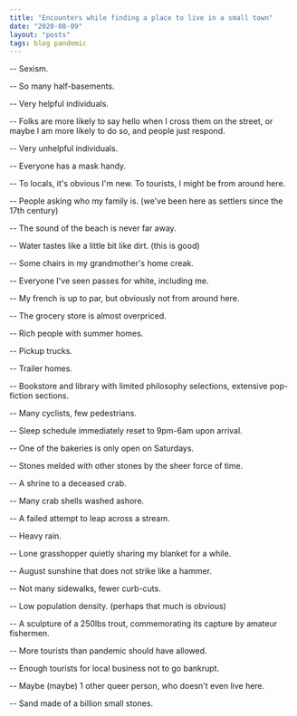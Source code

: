 ```yaml
---
title: "Encounters while finding a place to live in a small town"
date: "2020-08-09"
layout: "posts"
tags: blog pandemic
---
```


-- Sexism.

-- So many half-basements.

-- Very helpful individuals.

-- Folks are more likely to say hello when I cross them on the street, or maybe I am more likely to do so, and people just respond.

-- Very unhelpful individuals.

-- Everyone has a mask handy.

-- To locals, it's obvious I'm new. To tourists, I might be from around here.

-- People asking who my family is. (we've been here as settlers since the 17th century)

-- The sound of the beach is never far away.

-- Water tastes like a little bit like dirt. (this is good)

-- Some chairs in my grandmother's home creak.

-- Everyone I've seen passes for white, including me.

-- My french is up to par, but obviously not from around here.

-- The grocery store is almost overpriced.

-- Rich people with summer homes.

-- Pickup trucks.

-- Trailer homes.

-- Bookstore and library with limited philosophy selections, extensive pop-fiction sections.

-- Many cyclists, few pedestrians.

-- Sleep schedule immediately reset to 9pm-6am upon arrival.

-- One of the bakeries is only open on Saturdays.

-- Stones melded with other stones by the sheer force of time.

-- A shrine to a deceased crab.

-- Many crab shells washed ashore.

-- A failed attempt to leap across a stream.

-- Heavy rain.

-- Lone grasshopper quietly sharing my blanket for a while.

-- August sunshine that does not strike like a hammer.

-- Not many sidewalks, fewer curb-cuts.

-- Low population density. (perhaps that much is obvious)

-- A sculpture of a 250lbs trout, commemorating its capture by amateur fishermen.

-- More tourists than pandemic should have allowed.

-- Enough tourists for local business not to go bankrupt.

-- Maybe (maybe) 1 other queer person, who doesn't even live here.

-- Sand made of a billion small stones.
